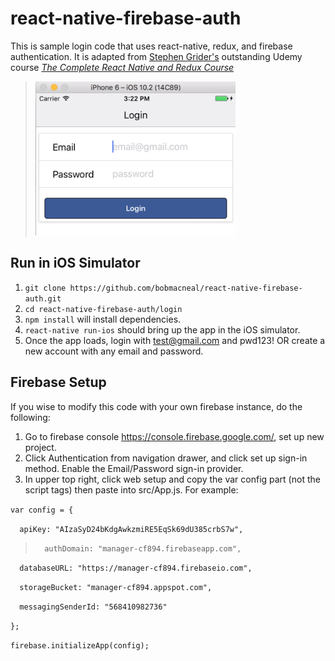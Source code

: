 # react-native-firebase-auth

This is sample login code that uses react-native, redux, and firebase authentication. It is adapted from [Stephen Grider's](https://github.com/StephenGrider) outstanding Udemy course *[The Complete React Native and Redux Course](https://www.udemy.com/the-complete-react-native-and-redux-course/learn/v4/overview")*

>![Login view](https://raw.githubusercontent.com/bobmacneal/react-native-firebase-auth/master/login/screenshot/Login.png "Login view")


## Run in iOS Simulator

1. `git clone https://github.com/bobmacneal/react-native-firebase-auth.git`
2. `cd react-native-firebase-auth/login` 
3. `npm install` will install dependencies.
4. `react-native run-ios` should bring up the app in the iOS simulator.
5. Once the app loads, login with test@gmail.com and pwd123! OR create a new account with any email and password.

## Firebase Setup

If you wise to modify this code with your own firebase instance, do the following:

1. Go to firebase console https://console.firebase.google.com/, set up new project. 
2. Click Authentication from navigation drawer, and click set up sign-in method. Enable the Email/Password sign-in provider.
3. In upper top right, click web setup and copy the var config part (not the script tags) then paste into src/App.js. For example:

  `var config = {`
  
  `  apiKey: "AIzaSyD24bKdgAwkzmiRE5EqSk69dU385crbS7w",`
  
  >`  authDomain: "manager-cf894.firebaseapp.com",`
  
  `  databaseURL: "https://manager-cf894.firebaseio.com",`
  
  `  storageBucket: "manager-cf894.appspot.com",`
  
  `  messagingSenderId: "568410982736"`
  
  `};`
  
  `firebase.initializeApp(config);`


